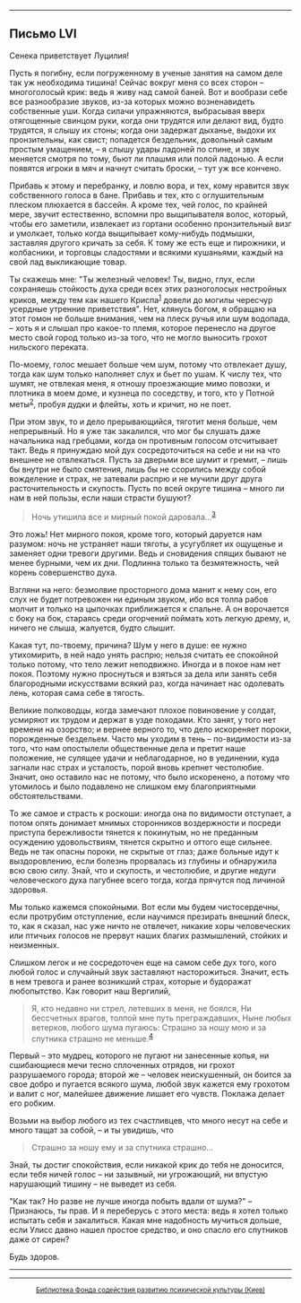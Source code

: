 

* * *

## Письмо LVI

Сенека приветствует Луцилия!

Пусть я погибну, если погруженному в ученые занятия на самом деле так уж необходима тишина! Сейчас вокруг меня со всех сторон – многоголосый крик: ведь я живу над самой баней. Вот и вообрази себе все разнообразие звуков, из-за которых можно возненавидеть собственные уши. Когда силачи упражняются, выбрасывая вверх отягощенные свинцом руки, когда они трудятся или делают вид, будто трудятся, я слышу их стоны; когда они задержат дыханье, выдохи их пронзительны, как свист; попадется бездельник, довольный самым простым умащением, – я слышу удары ладоней по спине, и звук меняется смотря по тому, бьют ли плашмя или полой ладонью. А если появятся игроки в мяч и начнут считать броски, – тут уж все кончено.

Прибавь к этому и перебранку, и ловлю вора, и тех, кому нравится звук собственного голоса в бане. Прибавь и тех, кто с оглушительным плеском плюхается в бассейн. А кроме тех, чей голос, по крайней мере, звучит естественно, вспомни про выщипывателя волос, который, чтобы его заметили, извлекает из гортани особенно пронзительный визг и умолкает, только когда выщипывает кому-нибудь подмышки, заставляя другого кричать за себя. К тому же есть еще и пирожники, и колбасники, и торговцы сладостями и всякими кушаньями, каждый на свой лад выкликающие товар.

Ты скажешь мне: "Ты железный человек! Ты, видно, глух, если сохраняешь стойкость духа среди всех этих разноголосых нестройных криков, между тем как нашего Криспа<sup>[1](refer.htm#pLVI-1)</sup> довели до могилы чересчур усердные утренние приветствия". Нет, клянусь богом, я обращаю на этот гомон не больше внимания, чем на плеск ручья или шум водопада, – хоть я и слышал про какое-то племя, которое перенесло на другое место свой город только из-за того, что не могло выносить грохот нильского переката.

По-моему, голос мешает больше чем шум, потому что отвлекает душу, тогда как шум только наполняет слух и бьет по ушам. К числу тех, что шумят, не отвлекая меня, я отношу проезжающие мимо повозки, и плотника в моем доме, и кузнеца по соседству, и того, кто у Потной меты<sup>[2](refer.htm#pLVI-2)</sup>, пробуя дудки и флейты, хоть и кричит, но не поет.

При этом звук, то и дело прерывающийся, тяготит меня больше, чем непрерывный. Но я уже так закалился, что мог бы слушать даже начальника над гребцами, когда он противным голосом отсчитывает такт. Ведь я принуждаю мой дух сосредоточиться на себе и ни на что внешнее не отвлекаться. Пусть за дверьми все шумит и гремит, – лишь бы внутри не было смятения, лишь бы не ссорились между собой вожделение и страх, не затевали распрю и не мучили друг друга расточительность и скупость. Пусть по всей округе тишина – много ли нам в ней пользы, если наши страсти бушуют?

> Ночь утишила все и мирный покой даровала...<sup>[3](refer.htm#pLVI-3)</sup>

Это ложь! Нет мирного покоя, кроме того, который даруется нам разумом: ночь не устраняет наши тяготы, а усугубляет их ощущенье и заменяет одни тревоги другими. Ведь и сновидения спящих бывают не менее бурными, чем их дни. Подлинна только та безмятежность, чей корень совершенство духа.

Взгляни на него: безмолвие просторного дома манит к нему сон, его слух не будет потревожен ни единым звуком, ибо вся толпа рабов молчит и только на цыпочках приближается к спальне. А он ворочается с боку на бок, стараясь среди огорчений поймать хоть легкую дрему, и, ничего не слыша, жалуется, будто слышит.

Какая тут, по-твоему, причина? Шум у него в душе: ее нужно утихомирить, в ней надо унять распрю; нельзя считать ее спокойной только потому, что тело лежит неподвижно. Иногда и в покое нам нет покоя. Поэтому нужно проснуться и взяться за дела или занять себя благородными искусствами всякий раз, когда начинает нас одолевать лень, которая сама себе в тягость.

Великие полководцы, когда замечают плохое повиновение у солдат, усмиряют их трудом и держат в узде походами. Кто занят, у того нет времени на озорство; и вернее верного то, что дело искореняет пороки, порожденные бездельем. Часто мы уходим в тень – по-видимости из-за того, что нам опостылели общественные дела и претит наше положение, не сулящее удачи и неблагодарное, но в уединении, куда загнали нас страх и усталость, порой вновь крепнет честолюбие. Значит, оно оставило нас не потому, что было искоренено, а потому что утомилось и было подавлено не слишком ему благоприятными обстоятельствами.

То же самое и страсть к роскоши: иногда она по видимости отступает, а потом опять донимает мнимых сторонников воздержности и посреди приступа бережливости тянется к покинутым, но не преданным осуждению удовольствиям, тянется скрытно и оттого еще сильнее. Ведь не так опасны пороки, не скрытые от глаз; даже больные идут к выздоровлению, если болезнь прорвалась из глубины и обнаружила всю свою силу. Знай, что и скупость, и честолюбие, и другие недуги человеческого духа пагубнее всего тогда, когда прячутся под личиной здоровья.

Мы только кажемся спокойными. Вот если мы будем чистосердечны, если протрубим отступление, если научимся презирать внешний блеск, то, как я сказал, нас уже ничто не отвлечет, никакие хоры человеческих или птичьих голосов не прервут наших благих размышлений, стойких и неизменных.

Слишком легок и не сосредоточен еще на самом себе дух того, кого любой голос и случайный звук заставляют насторожиться. Значит, есть в нем тревога и ранее возникший страх, которые и будоражат любопытство. Как говорит наш Вергилий,

> Я, кто недавно ни стрел, летевших в меня, не боялся,
> Ни бессчетных врагов, толпой мне путь преграждавших,
> Ныне любых ветерков, любого шума пугаюсь:
> Страшно за ношу мою и за спутника страшно не меньше.<sup>[4](refer.htm#pLVI-4)</sup>

Первый – это мудрец, которого не пугают ни занесенные копья, ни сшибающиеся мечи тесно сплоченных отрядов, ни грохот разрушаемого города; второй же – человек неискушенный, он боится за свое добро и пугается всякого шума, любой звук кажется ему грохотом и валит с ног, малейшее движение лишает его чувств. Поклажа делает его робким.

Возьми на выбор любого из тех счастливцев, что много несут на себе и много тащат за собой, – и ты увидишь, что

> Страшно за ношу ему и за спутника страшно...

Знай, ты достиг спокойствия, если никакой крик до тебя не доносится, если тебя ничей голос – ни зазывный, ни угрожающий, ни впустую нарушающий тишину – не выведет из себя.

"Как так? Но разве не лучше иногда побыть вдали от шума?" – Признаюсь, ты прав. И я переберусь с этого места: ведь я хотел только испытать себя и закалиться. Какая мне надобность мучиться дольше, если Улисс давно нашел простое средство, и оно спасло его спутников даже от сирен?

Будь здоров.

<div align="center">

* * *



* * *

[<small>Библиотека Фонда содействия развитию психической культуры (Киев)</small>](mailto:webmaster@psylib.kiev.ua)</div>